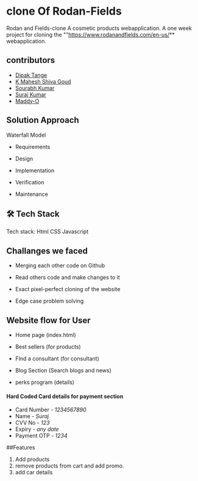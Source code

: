 # clone Of Rodan-Fields

Rodan and Fields-clone
A cosmetic products webapplication.
A one week project for cloning the ""https://www.rodanandfields.com/en-us/** webapplication.

## contributors

- [Dipak Tange](https://github.com/deep1296)
- [K Mahesh Shiva Goud](https://github.com/msg-1)
- [Sourabh Kumar](https://github.com/sour7)
- [Suraj Kumar](https://github.com/surajmehta999)
- [Maddy-O](https://github.com/)

## Solution Approach
Waterfall Model
- Requirements

- Design

- Implementation

- Verification

- Maintenance

## 🛠 Tech Stack
Tech stack: Html CSS Javascript

## Challanges we faced
- Merging each other code on Github

- Read others code and make changes to it

- Exact pixel-perfect cloning of the website

- Edge case problem solving

## Website flow for User
- Home page (index.html)

- Best sellers (for products)

- FInd a consultant (for consultant)

- Blog Section (Search blogs and news)

- perks program (details)

#### Hard Coded Card details for payment section

- Card Number - _1234567890_
- Name - _Suraj_
- CVV No - _123_
- Expiry - _any date_ 
- Payment OTP - _1234_

##Features

1. Add products
2. remove products from cart and add promo.
3. add car details
